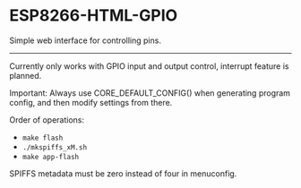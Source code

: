 # ESP8266-HTML-GPIO
Simple web interface for controlling pins.

---

Currently only works with GPIO input and output control, interrupt feature is 
planned.

Important: Always use CORE_DEFAULT_CONFIG() when generating program config, and 
then modify settings from there.

Order of operations:
- `make flash`
- `./mkspiffs_xM.sh`
- `make app-flash`

SPIFFS metadata must be zero instead of four in menuconfig.
